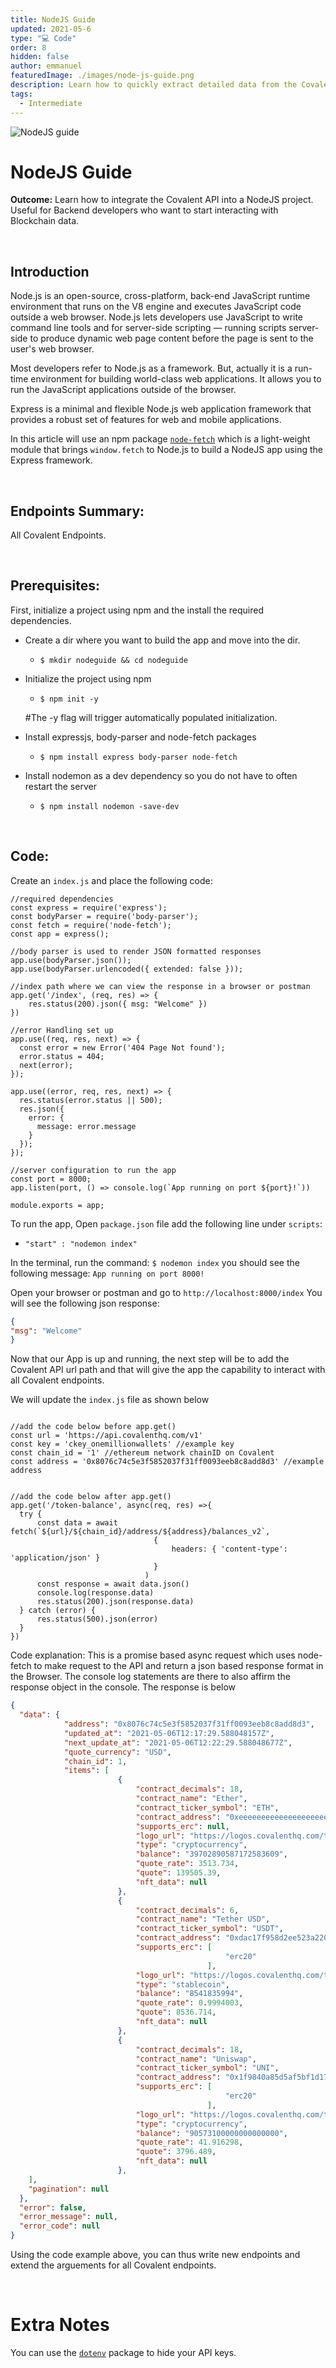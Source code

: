 ```yaml
---
title: NodeJS Guide
updated: 2021-05-6
type: "💻 Code"
order: 8
hidden: false
author: emmanuel
featuredImage: ./images/node-js-guide.png
description: Learn how to quickly extract detailed data from the Covalent API across all endpoints using NodeJS.
tags:
  - Intermediate
---
```


![NodeJS guide](./images/node-js-guide.png)

# NodeJS Guide

<Aside>

**Outcome:** Learn how to integrate the Covalent API into a NodeJS project. Useful for Backend developers who want to start interacting with Blockchain data.

</Aside>

&nbsp;

## Introduction

Node.js is an open-source, cross-platform, back-end JavaScript runtime environment that runs on the V8 engine and executes JavaScript code outside a web browser. Node.js lets developers use JavaScript to write command line tools and for server-side scripting — running scripts server-side to produce dynamic web page content before the page is sent to the user's web browser. 

Most developers refer to Node.js as a framework. But, actually it is a run-time environment for building world-class web applications. It allows you to run the JavaScript applications outside of the browser.

Express is a minimal and flexible Node.js web application framework that provides a robust set of features for web and mobile applications.

In this article will use an npm package [`node-fetch`](https://www.npmjs.com/package/node-fetch) which is a light-weight module that brings `window.fetch` to Node.js to build a NodeJS app using the Express framework.

&nbsp;

## Endpoints Summary:

All Covalent Endpoints.


&nbsp;

## Prerequisites:

First, initialize a project using npm and the install the required dependencies.

- Create a dir where you want to build the app and move into the dir.
    - `$ mkdir nodeguide && cd nodeguide`
- Initialize the project using npm
    - `$ npm init -y` 
    
    #The -y flag will trigger automatically populated initialization. 
- Install expressjs, body-parser and node-fetch packages
    - `$ npm install express body-parser node-fetch`
- Install nodemon as a dev dependency so you do not have to often restart the server
    - `$ npm install nodemon -save-dev`

&nbsp;
## Code:

Create an `index.js` and place the following code:

```code
//required dependencies
const express = require('express');
const bodyParser = require('body-parser');
const fetch = require('node-fetch');
const app = express();

//body parser is used to render JSON formatted responses
app.use(bodyParser.json());
app.use(bodyParser.urlencoded({ extended: false }));

//index path where we can view the response in a browser or postman
app.get('/index', (req, res) => {
    res.status(200).json({ msg: "Welcome" })
})

//error Handling set up
app.use((req, res, next) => {
  const error = new Error('404 Page Not found');
  error.status = 404;
  next(error);
});

app.use((error, req, res, next) => {
  res.status(error.status || 500);
  res.json({
    error: {
      message: error.message
    }
  });
});

//server configuration to run the app
const port = 8000;  
app.listen(port, () => console.log(`App running on port ${port}!`))

module.exports = app;

```

To run the app, Open `package.json` file add the following line under `scripts`:
- `"start" : "nodemon index"`

In the terminal, run the command: `$ nodemon index` you should see the following message: `App running on port 8000!` 

Open your browser or postman and go to `http://localhost:8000/index` You will see the following json response: 

```json
{
"msg": "Welcome"
}
```

Now that our App is up and running, the next step will be to add the Covalent API url path and that will give the app the capability to interact with all Covalent endpoints.

We will update the `index.js` file as shown below

```code

//add the code below before app.get()
const url = 'https://api.covalenthq.com/v1'
const key = 'ckey_onemillionwallets' //example key
const chain_id = '1' //ethereum network chainID on Covalent
const address = '0x8076c74c5e3f5852037f31ff0093eeb8c8add8d3' //example address


//add the code below after app.get()
app.get('/token-balance', async(req, res) =>{
  try {
      const data = await fetch(`${url}/${chain_id}/address/${address}/balances_v2`, 
                                { 
                                    headers: { 'content-type': 'application/json' }
                                }
                              )
      const response = await data.json()
      console.log(response.data)
      res.status(200).json(response.data)
  } catch (error) {
      res.status(500).json(error)
  }
})
```
Code explanation: This is a promise based async request which uses node-fetch to make request to the API and return a json based response format in the Browser. The console log statements are there to also affirm the response object in the console. The response is below


```json
{
  "data": {
            "address": "0x8076c74c5e3f5852037f31ff0093eeb8c8add8d3",
            "updated_at": "2021-05-06T12:17:29.588048157Z",
            "next_update_at": "2021-05-06T12:22:29.588048677Z",
            "quote_currency": "USD",
            "chain_id": 1,
            "items": [
                        {
                            "contract_decimals": 18,
                            "contract_name": "Ether",
                            "contract_ticker_symbol": "ETH",
                            "contract_address": "0xeeeeeeeeeeeeeeeeeeeeeeeeeeeeeeeeeeeeeeee",
                            "supports_erc": null,
                            "logo_url": "https://logos.covalenthq.com/tokens/0xeeeeeeeeeeeeeeeeeeeeeeeeeeeeeeeeeeeeeeee.png",
                            "type": "cryptocurrency",
                            "balance": "39702890587172583609",
                            "quote_rate": 3513.734,
                            "quote": 139505.39,
                            "nft_data": null
                        },
                        {
                            "contract_decimals": 6,
                            "contract_name": "Tether USD",
                            "contract_ticker_symbol": "USDT",
                            "contract_address": "0xdac17f958d2ee523a2206206994597c13d831ec7",
                            "supports_erc": [
                                                "erc20"
                                            ],
                            "logo_url": "https://logos.covalenthq.com/tokens/0xdac17f958d2ee523a2206206994597c13d831ec7.png",
                            "type": "stablecoin",
                            "balance": "8541835994",
                            "quote_rate": 0.9994003,
                            "quote": 8536.714,
                            "nft_data": null
                        },
                        {
                            "contract_decimals": 18,
                            "contract_name": "Uniswap",
                            "contract_ticker_symbol": "UNI",
                            "contract_address": "0x1f9840a85d5af5bf1d1762f925bdaddc4201f984",
                            "supports_erc": [
                                                "erc20"
                                            ],
                            "logo_url": "https://logos.covalenthq.com/tokens/0x1f9840a85d5af5bf1d1762f925bdaddc4201f984.png",
                            "type": "cryptocurrency",
                            "balance": "90573100000000000000",
                            "quote_rate": 41.916298,
                            "quote": 3796.489,
                            "nft_data": null
                        },
    ],
    "pagination": null
  },
  "error": false,
  "error_message": null,
  "error_code": null
}
```

Using the code example above, you can thus write new endpoints and extend the arguements for all Covalent endpoints.

&nbsp;
# Extra Notes

You can use the [`dotenv`](https://www.npmjs.com/package/dotenv) package to hide your API keys.

&nbsp;
